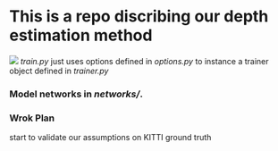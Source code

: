 # This is a repo discribing our depth estimation method
![](demo1.gif)
*train.py* just uses options defined in *options.py* to instance a trainer object defined in *trainer.py*
### Model networks in *networks/*.
### Wrok Plan
start to validate our assumptions on KITTI ground truth
